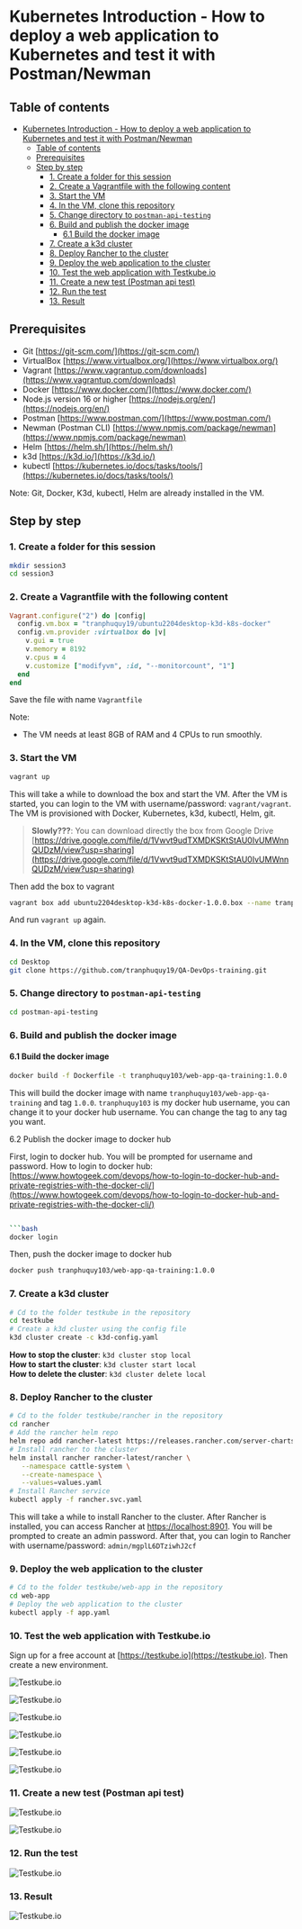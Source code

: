 # Kubernetes Introduction - How to deploy a web application to Kubernetes and test it with Postman/Newman

## Table of contents
- [Kubernetes Introduction - How to deploy a web application to Kubernetes and test it with Postman/Newman](#kubernetes-introduction---how-to-deploy-a-web-application-to-kubernetes-and-test-it-with-postmannewman)
  - [Table of contents](#table-of-contents)
  - [Prerequisites](#prerequisites)
  - [Step by step](#step-by-step)
    - [1. Create a folder for this session](#1-create-a-folder-for-this-session)
    - [2. Create a Vagrantfile with the following content](#2-create-a-vagrantfile-with-the-following-content)
    - [3. Start the VM](#3-start-the-vm)
    - [4. In the VM, clone this repository](#4-in-the-vm-clone-this-repository)
    - [5. Change directory to `postman-api-testing`](#5-change-directory-to-postman-api-testing)
    - [6. Build and publish the docker image](#6-build-and-publish-the-docker-image)
      - [6.1 Build the docker image](#61-build-the-docker-image)
    - [7. Create a k3d cluster](#7-create-a-k3d-cluster)
    - [8. Deploy Rancher to the cluster](#8-deploy-rancher-to-the-cluster)
    - [9. Deploy the web application to the cluster](#9-deploy-the-web-application-to-the-cluster)
    - [10. Test the web application with Testkube.io](#10-test-the-web-application-with-testkubeio)
    - [11. Create a new test (Postman api test)](#11-create-a-new-test-postman-api-test)
    - [12. Run the test](#12-run-the-test)
    - [13. Result](#13-result)


## Prerequisites

- Git [https://git-scm.com/](https://git-scm.com/)
- VirtualBox [https://www.virtualbox.org/](https://www.virtualbox.org/)
- Vagrant [https://www.vagrantup.com/downloads](https://www.vagrantup.com/downloads)
- Docker [https://www.docker.com/](https://www.docker.com/)
- Node.js version 16 or higher [https://nodejs.org/en/](https://nodejs.org/en/)
- Postman [https://www.postman.com/](https://www.postman.com/)
- Newman (Postman CLI) [https://www.npmjs.com/package/newman](https://www.npmjs.com/package/newman)
- Helm [https://helm.sh/](https://helm.sh/)
- k3d [https://k3d.io/](https://k3d.io/)
- kubectl [https://kubernetes.io/docs/tasks/tools/](https://kubernetes.io/docs/tasks/tools/)

Note: Git, Docker, K3d, kubectl, Helm are already installed in the VM.

## Step by step

### 1. Create a folder for this session

```bash
mkdir session3
cd session3
```

### 2. Create a Vagrantfile with the following content

```rb
Vagrant.configure("2") do |config|
  config.vm.box = "tranphuquy19/ubuntu2204desktop-k3d-k8s-docker"
  config.vm.provider :virtualbox do |v|
    v.gui = true
    v.memory = 8192
    v.cpus = 4
    v.customize ["modifyvm", :id, "--monitorcount", "1"]
  end
end
```

Save the file with name `Vagrantfile`

Note:
  - The VM needs at least 8GB of RAM and 4 CPUs to run smoothly.


### 3. Start the VM

```bash
vagrant up
```

This will take a while to download the box and start the VM. After the VM is started, you can login to the VM with username/password: `vagrant/vagrant`. The VM is provisioned with Docker, Kubernetes, k3d, kubectl, Helm, git.

> **Slowly???**: You can download directly the box from Google Drive [https://drive.google.com/file/d/1Vwvt9udTXMDKSKtStAU0IvUMWnnQUDzM/view?usp=sharing](https://drive.google.com/file/d/1Vwvt9udTXMDKSKtStAU0IvUMWnnQUDzM/view?usp=sharing)

Then add the box to vagrant

```bash
vagrant box add ubuntu2204desktop-k3d-k8s-docker-1.0.0.box --name tranphuquy19/ubuntu2204desktop-k3d-k8s-docker
```

And run `vagrant up` again.

### 4. In the VM, clone this repository

```bash
cd Desktop
git clone https://github.com/tranphuquy19/QA-DevOps-training.git
```

### 5. Change directory to `postman-api-testing`

```bash
cd postman-api-testing
```

### 6. Build and publish the docker image

#### 6.1 Build the docker image

```bash
docker build -f Dockerfile -t tranphuquy103/web-app-qa-training:1.0.0 .
```

This will build the docker image with name `tranphuquy103/web-app-qa-training` and tag `1.0.0`. `tranphuquy103` is my docker hub username, you can change it to your docker hub username. You can change the tag to any tag you want.

6.2 Publish the docker image to docker hub

First, login to docker hub. You will be prompted for username and password. How to login to docker hub: [https://www.howtogeek.com/devops/how-to-login-to-docker-hub-and-private-registries-with-the-docker-cli/](https://www.howtogeek.com/devops/how-to-login-to-docker-hub-and-private-registries-with-the-docker-cli/)

```bash

```bash
docker login
```

Then, push the docker image to docker hub

```bash
docker push tranphuquy103/web-app-qa-training:1.0.0
```

### 7. Create a k3d cluster

```bash
# Cd to the folder testkube in the repository
cd testkube
# Create a k3d cluster using the config file
k3d cluster create -c k3d-config.yaml
```

**How to stop the cluster**: `k3d cluster stop local`<br/>
**How to start the cluster**: `k3d cluster start local`<br/>
**How to delete the cluster**: `k3d cluster delete local`<br/>

### 8. Deploy Rancher to the cluster

```bash
# Cd to the folder testkube/rancher in the repository
cd rancher
# Add the rancher helm repo
helm repo add rancher-latest https://releases.rancher.com/server-charts/latest
# Install rancher to the cluster
helm install rancher rancher-latest/rancher \
   --namespace cattle-system \
   --create-namespace \
   --values=values.yaml
# Install Rancher service
kubectl apply -f rancher.svc.yaml
```

This will take a while to install Rancher to the cluster. After Rancher is installed, you can access Rancher at [https://localhost:8901](https://localhost:8901). You will be prompted to create an admin password. After that, you can login to Rancher with username/password: `admin/mgplL6DTziwhJ2cf`

### 9. Deploy the web application to the cluster

```bash
# Cd to the folder testkube/web-app in the repository
cd web-app
# Deploy the web application to the cluster
kubectl apply -f app.yaml
```

### 10. Test the web application with Testkube.io

Sign up for a free account at [https://testkube.io](https://testkube.io). Then create a new environment.

![Testkube.io](imgs/1.png)

![Testkube.io](imgs/2.png)

![Testkube.io](imgs/3.png)

![Testkube.io](imgs/4.png)

![Testkube.io](imgs/5.png)

![Testkube.io](imgs/6.png)

### 11. Create a new test (Postman api test)

![Testkube.io](imgs/7.png)

![Testkube.io](imgs/8.png)

### 12. Run the test

![Testkube.io](imgs/9.png)

### 13. Result

![Testkube.io](imgs/10.png)
